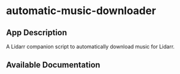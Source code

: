 # automatic-music-downloader

## App Description

A Lidarr companion script to automatically download music for Lidarr.

## Available Documentation


